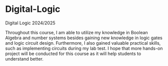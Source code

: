 # Digital-Logic
Digital Logic 2024/2025

Throughout this course, I am able to utilize my knowledge in Boolean Algebra and number systems besides gaining new knowledge in logic gates and logic circuit design. Furthermore, I also gained valuable practical skills, such as implementing circuits during my lab test. I hope that more hands-on project will be conducted for this course as it will help students to understand better.
